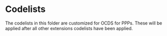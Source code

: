 # Codelists

The codelists in this folder are customized for OCDS for PPPs. These will be applied after all other extensions codelists have been applied.
